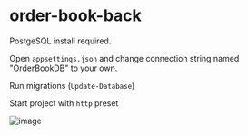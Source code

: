 # order-book-back
PostgeSQL install required.

Open `appsettings.json` and change connection string named "OrderBookDB" to your own.

Run migrations (`Update-Database`)

Start project with `http` preset

![image](https://user-images.githubusercontent.com/87599681/230931327-b964bf7b-04f8-486c-a68a-5660bc084bd4.png)
